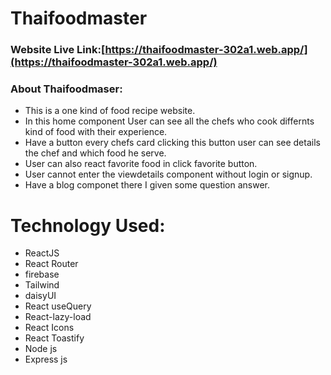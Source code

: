 # Thaifoodmaster

### Website Live Link:[https://thaifoodmaster-302a1.web.app/](https://thaifoodmaster-302a1.web.app/)


### About Thaifoodmaser:
- This is a one kind of food recipe website.
- In this home component User can see all the chefs who cook differnts kind of food    with their experience.
- Have a button every chefs card clicking this button user can see details the chef and which food he serve.
- User can also react favorite food in click favorite button.
- User cannot enter the viewdetails component without login or signup.
- Have a blog componet there I given some question answer.


# Technology Used:
- ReactJS
- React Router
- firebase
- Tailwind
- daisyUI
- React useQuery
- React-lazy-load
- React Icons
- React Toastify
- Node js
- Express js
